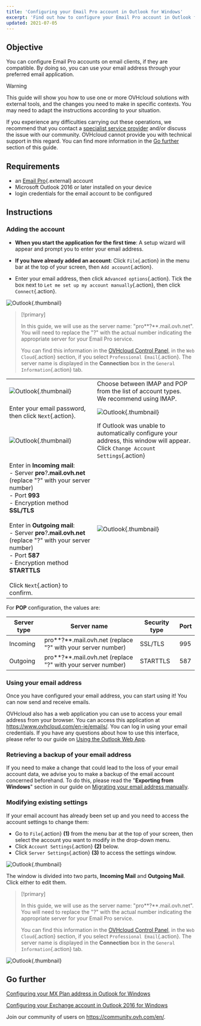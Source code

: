 ```yaml
---
title: 'Configuring your Email Pro account in Outlook for Windows'
excerpt: 'Find out how to configure your Email Pro account in Outlook for Windows'
updated: 2021-07-05
---
```


## Objective

You can configure Email Pro accounts on email clients, if they are compatible. By doing so, you can use your email address through your preferred email application.

 

> [!warning]
> This guide will show you how to use one or more OVHcloud solutions with external tools, and the changes you need to make in specific contexts. You may need to adapt the instructions according to your situation.
>
> If you experience any difficulties carrying out these operations, we recommend that you contact a [specialist service provider](https://partner.ovhcloud.com/en-ie/directory/) and/or discuss the issue with our community. OVHcloud cannot provide you with technical support in this regard. You can find more information in the [Go further](#gofurther) section of this guide.
>

## Requirements

- an [Email Pro](https://www.ovhcloud.com/en-ie/emails/email-pro/){.external} account
- Microsoft Outlook 2016 or later installed on your device
- login credentials for the email account to be configured

## Instructions

### Adding the account

- **When you start the application for the first time**: A setup wizard will appear and prompt you to enter your email address.

- **If you have already added an account**: Click `File`{.action} in the menu bar at the top of your screen, then `Add account`{.action}.

- Enter your email address, then click `Advanced options`{.action}. Tick the box next to `Let me set up my account manually`{.action}, then click `Connect`{.action}.

![Outlook](images/config-outlook-emailpro01.png){.thumbnail}

> [!primary]
>
> In this guide, we will use as the server name: "pro**?**.mail.ovh.net". You will need to replace the "?" with the actual number indicating the appropriate server for your Email Pro service.
> 
> You can find this information in the [OVHcloud Control Panel](https://www.ovh.com/auth/?action=gotomanager&from=https://www.ovh.ie/&ovhSubsidiary=ie), in the `Web Cloud`{.action} section, if you select `Professional Email`{.action}. The server name is displayed in the **Connection** box in the `General Information`{.action} tab.
>

| | |
|---|---|
|![Outlook](images/config-outlook-emailpro02.png){.thumbnail}|Choose between IMAP and POP from the list of account types. <br>We recommend using IMAP.|
|Enter your email password, then click `Next`{.action}. |![Outlook](images/config-outlook-emailpro03.png){.thumbnail}|
|![Outlook](images/config-outlook-emailpro04.png){.thumbnail}|If Outlook was unable to automatically configure your address, this window will appear. <br>Click `Change Account Settings`{.action} |
|Enter in **Incoming mail**: <br>- Server **pro**?**.mail.ovh.net** (replace "?" with your server number) <br>- Port **993**<br>- Encryption method **SSL/TLS**<br><br>Enter in **Outgoing mail**: <br>- Server **pro**?**.mail.ovh.net** (replace "?" with your server number)<br>- Port **587**<br>- Encryption method **STARTTLS**<br><br>Click `Next`{.action} to confirm. |![Outlook](images/config-outlook-emailpro05.png){.thumbnail}|

For **POP** configuration, the values are:

|Server type|Server name|Security type|Port|
|---|---|---|---|
|Incoming|pro**?**.mail.ovh.net (replace "?" with your server number)|SSL/TLS|995|
|Outgoing|pro**?**.mail.ovh.net (replace "?" with your server number)|STARTTLS|587|

### Using your email address

Once you have configured your email address, you can start using it! You can now send and receive emails.

OVHcloud also has a web application you can use to access your email address from your browser. You can access this application at <https://www.ovhcloud.com/en-ie/emails/>. You can log in using your email credentials. If you have any questions about how to use this interface, please refer to our guide on [Using the Outlook Web App](/pages/web_cloud/email_and_collaborative_solutions/using_the_outlook_web_app_webmail/email_owa).

### Retrieving a backup of your email address

If you need to make a change that could lead to the loss of your email account data, we advise you to make a backup of the email account concerned beforehand. To do this, please read the "**Exporting from Windows**" section in our guide on [Migrating your email address manually](/pages/web_cloud/email_and_collaborative_solutions/migrating/manual_email_migration#exporting-from-windows).

### Modifying existing settings

If your email account has already been set up and you need to access the account settings to change them:

- Go to `File`{.action} **(1)** from the menu bar at the top of your screen, then select the account you want to modify in the drop-down menu.
- Click `Account Settings`{.action} **(2)** below.
- Click `Server Settings`{.action} **(3)** to access the settings window.

![Outlook](images/config-outlook-emailpro06.png){.thumbnail}

The window is divided into two parts, **Incoming Mail** and **Outgoing Mail**. Click either to edit them.

> [!primary]
>
> In this guide, we will use as the server name: "pro**?**.mail.ovh.net". You will need to replace the "?" with the actual number indicating the appropriate server for your Email Pro service.
> 
> You can find this information in the [OVHcloud Control Panel](https://www.ovh.com/auth/?action=gotomanager&from=https://www.ovh.ie/&ovhSubsidiary=ie), in the `Web Cloud`{.action} section, if you select `Professional Email`{.action}. The server name is displayed in the **Connection** box in the `General Information`{.action} tab.
>

![Outlook](images/config-outlook-emailpro07.png){.thumbnail}

## Go further <a name="gofurther"></a>

[Configuring your MX Plan address in Outlook for Windows](/pages/web_cloud/email_and_collaborative_solutions/mx_plan/how_to_configure_outlook_2016)

[Configuring your Exchange account in Outlook 2016 for Windows](/pages/web_cloud/email_and_collaborative_solutions/microsoft_exchange/how_to_configure_outlook_2016)

Join our community of users on <https://community.ovh.com/en/>.
